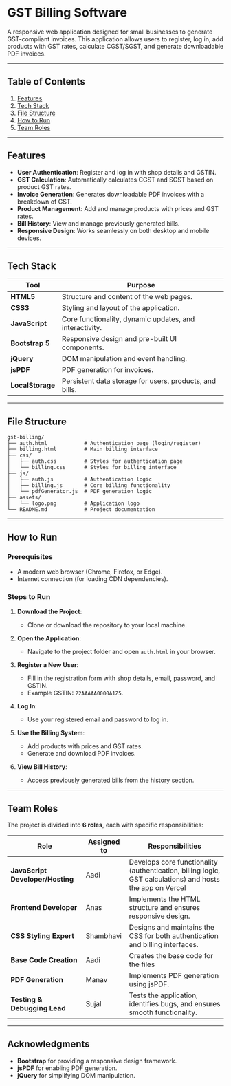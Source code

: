 ﻿# **GST Billing Software**

A responsive web application designed for small businesses to generate GST-compliant invoices. This application allows users to register, log in, add products with GST rates, calculate CGST/SGST, and generate downloadable PDF invoices.

---

## **Table of Contents**
1. [Features](#features)
2. [Tech Stack](#tech-stack)
3. [File Structure](#file-structure)
4. [How to Run](#how-to-run)
5. [Team Roles](#team-roles)

---

## **Features**
- **User Authentication**: Register and log in with shop details and GSTIN.
- **GST Calculation**: Automatically calculates CGST and SGST based on product GST rates.
- **Invoice Generation**: Generates downloadable PDF invoices with a breakdown of GST.
- **Product Management**: Add and manage products with prices and GST rates.
- **Bill History**: View and manage previously generated bills.
- **Responsive Design**: Works seamlessly on both desktop and mobile devices.

---

## **Tech Stack**
| Tool               | Purpose                                                                 |
|--------------------|-------------------------------------------------------------------------|
| **HTML5**          | Structure and content of the web pages.                                 |
| **CSS3**           | Styling and layout of the application.                                  |
| **JavaScript**     | Core functionality, dynamic updates, and interactivity.                |
| **Bootstrap 5**    | Responsive design and pre-built UI components.                         |
| **jQuery**         | DOM manipulation and event handling.                                   |
| **jsPDF**          | PDF generation for invoices.                                           |
| **LocalStorage**   | Persistent data storage for users, products, and bills.                |

---

## **File Structure**
```
gst-billing/
├── auth.html            # Authentication page (login/register)
├── billing.html         # Main billing interface
├── css/
│   ├── auth.css         # Styles for authentication page
│   └── billing.css      # Styles for billing interface
├── js/
│   ├── auth.js          # Authentication logic
│   ├── billing.js       # Core billing functionality
│   └── pdfGenerator.js  # PDF generation logic
├── assets/
│   └── logo.png         # Application logo
└── README.md            # Project documentation
```

---

## **How to Run**
### Prerequisites
- A modern web browser (Chrome, Firefox, or Edge).
- Internet connection (for loading CDN dependencies).

### Steps to Run
1. **Download the Project**:
   - Clone or download the repository to your local machine.

2. **Open the Application**:
   - Navigate to the project folder and open `auth.html` in your browser.

3. **Register a New User**:
   - Fill in the registration form with shop details, email, password, and GSTIN.
   - Example GSTIN: `22AAAAA0000A1Z5`.

4. **Log In**:
   - Use your registered email and password to log in.

5. **Use the Billing System**:
   - Add products with prices and GST rates.
   - Generate and download PDF invoices.

6. **View Bill History**:
   - Access previously generated bills from the history section.

---

## **Team Roles**
The project is divided into **6 roles**, each with specific responsibilities:

| Role                            | Assigned to                   | Responsibilities                                                                                            |
|---------------------------------|-------------------------------|-------------------------------------------------------------------------------------------------------------|
| **JavaScript Developer/Hosting**| Aadi                          | Develops core functionality (authentication, billing logic, GST calculations) and hosts the app on Vercel   |
| **Frontend Developer**          | Anas                          | Implements the HTML structure and ensures responsive design.                                                |
| **CSS Styling Expert**          | Shambhavi                     | Designs and maintains the CSS for both authentication and billing interfaces.                               |
| **Base Code Creation**          | Aadi                          | Creates the base code for the files                                                                         |
| **PDF Generation**              | Manav                         | Implements PDF generation using jsPDF.                                                                      |
| **Testing & Debugging Lead**    | Sujal                         | Tests the application, identifies bugs, and ensures smooth functionality.                                   |

---

## **Acknowledgments**
- **Bootstrap** for providing a responsive design framework.
- **jsPDF** for enabling PDF generation.
- **jQuery** for simplifying DOM manipulation.

